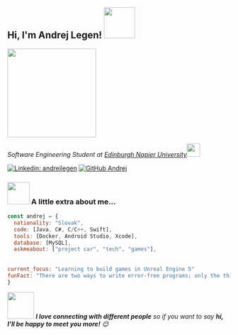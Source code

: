 <h2> Hi, I'm Andrej Legen! <img src="https://media4.giphy.com/media/j5hWF2V3RlNGItTkGc/200w.webp?cid=ecf05e47iiwg47on4bm1bjo1q5h2xqnzueyrzm2rmnonevz6&rid=200w.webp&ct=s" width="70"></h2>

<img src="https://media4.giphy.com/media/JR7iS0j2YwfW9mopu3/giphy.gif?cid=ecf05e47fk6n71mb83xyushrr8qiqv2k9wyzx7v3dztvnzen&rid=giphy.gif&ct=s" width="200">


<p><em>Software Engineering Student at <a href="https://www.napier.ac.uk/courses/bengbeng-hons-software-engineering-undergraduate-fulltime">Edinburgh Napier University</a><img src="https://media0.giphy.com/media/XuBtcsV266vepmoEYG/200w.webp?cid=ecf05e4770f7i9rew7gegwlr1g9uqw87fh5l3lfokugdz95w&rid=200w.webp&ct=s" width="30">
</em></p>

[![Linkedin: andrejlegen](https://img.shields.io/badge/-andrejlegen-blue?style=flat-square&logo=Linkedin&logoColor=white&link=https://www.linkedin.com/in/andrejlegen/)](https://www.linkedin.com/in/andrejlegen/)
[![GitHub Andrej](https://img.shields.io/github/followers/Aexere?label=follow&style=social)](https://github.com/Aexere)

### <img src="https://media3.giphy.com/media/0TtX2qqpxp3pIafzio/giphy_s.gif?cid=ecf05e47gynrsg4ov8hglk2oy666ra02ul6mrwtjsqpgorb5&rid=giphy_s.gif&ct=s" width="50"> A little extra about me...  

```javascript
const andrej = {
  nationality: "Slovak",
  code: [Java, C#, C/C++, Swift],
  tools: [Docker, Android Studio, Xcode],
  database: [MySQL],
  askmeabout: ["project car", "tech", "games"],
  
  
current_focus: "Learning to build games in Unreal Engine 5"
funFact: "There are two ways to write error-free programs; only the third one works"
}
```

<img src="https://media1.giphy.com/media/CCd0m9LrWDDqOy9x27/200w.webp?cid=ecf05e47y4yo9nxau8ecx7s3rp7ddq2e6z5rvt1uyq3qdryy&rid=200w.webp&ct=s" width="60"> <em><b>I love connecting with different people</b> so if you want to say <b>hi, I'll be happy to meet you more!</b> 😊</em>
